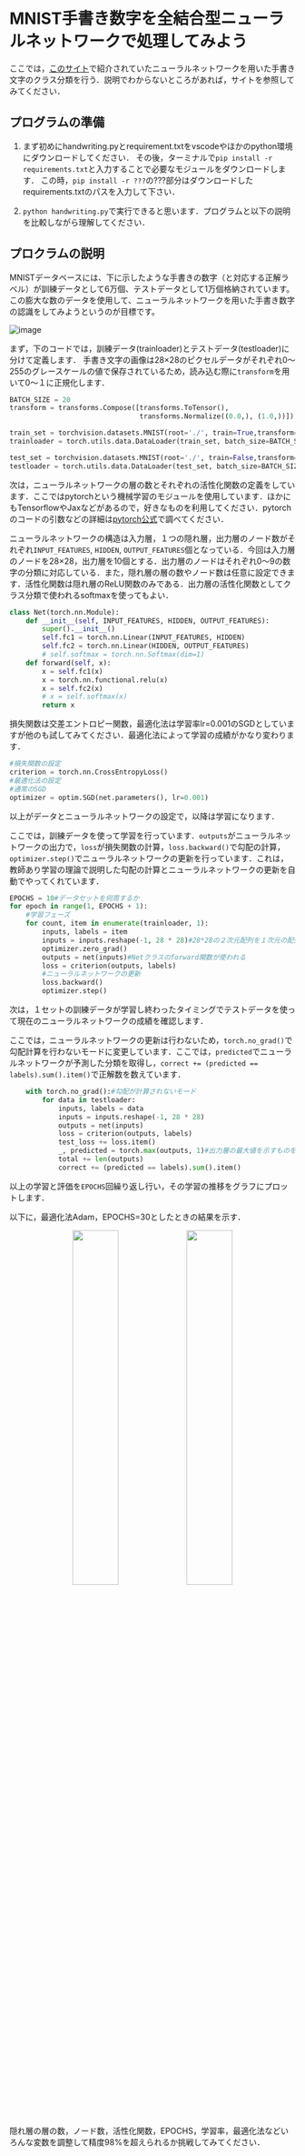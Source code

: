 # MNIST手書き数字を全結合型ニューラルネットワークで処理してみよう
ここでは，[このサイト](https://atmarkit.itmedia.co.jp/ait/articles/2005/21/news017.html)で紹介されていたニューラルネットワークを用いた手書き文字のクラス分類を行う．説明でわからないところがあれば，サイトを参照してみてください．

## プログラムの準備
1. まず初めにhandwriting.pyとrequirement.txtをvscodeやほかのpython環境にダウンロードしてください．
その後，ターミナルで`pip install -r requirements.txt`と入力することで必要なモジュールをダウンロードします．
この時，`pip install -r ???`の???部分はダウンロードしたrequirements.txtのパスを入力して下さい．

2. `python handwriting.py`で実行できると思います．プログラムと以下の説明を比較しながら理解してください．

## プロクラムの説明
MNISTデータベースには、下に示したような手書きの数字（と対応する正解ラベル）が訓練データとして6万個、テストデータとして1万個格納されています。この膨大な数のデータを使用して、ニューラルネットワークを用いた手書き数字の認識をしてみようというのが目標です。

![image](https://github.com/SolidMechanicsGroup/ML_Tutorial_2024/assets/130419605/09e2a68a-fbde-4237-ac96-708b36455c59)

まず，下のコードでは，訓練データ(trainloader)とテストデータ(testloader)に分けて定義します．
手書き文字の画像は28×28のピクセルデータがそれぞれ0～255のグレースケールの値で保存されているため，読み込む際に`transform`を用いて0～１に正規化します．

```python
BATCH_SIZE = 20
transform = transforms.Compose([transforms.ToTensor(),
                                transforms.Normalize((0.0,), (1.0,))])

train_set = torchvision.datasets.MNIST(root='./', train=True,transform=transform, download=True)
trainloader = torch.utils.data.DataLoader(train_set, batch_size=BATCH_SIZE, shuffle=True)

test_set = torchvision.datasets.MNIST(root='./', train=False,transform=transform, download=True)
testloader = torch.utils.data.DataLoader(test_set, batch_size=BATCH_SIZE, shuffle=False)
```

次は，ニューラルネットワークの層の数とそれぞれの活性化関数の定義をしています．ここではpytorchという機械学習のモジュールを使用しています．ほかにもTensorflowやJaxなどがあるので，好きなものを利用してください．pytorchのコードの引数などの詳細は[pytorch公式](https://pytorch.org/docs/stable/generated/torch.nn.functional.linear.html#torch.nn.functional.linear)で調べてください．

ニューラルネットワークの構造は入力層，１つの隠れ層，出力層のノード数がそれぞれ`INPUT_FEATURES`, `HIDDEN`, `OUTPUT_FEATURES`個となっている．今回は入力層のノードを28×28，出力層を10個とする．出力層のノードはそれぞれ0～9の数字の分類に対応している．また，隠れ層の層の数やノード数は任意に設定できます．活性化関数は隠れ層のReLU関数のみである．出力層の活性化関数としてクラス分類で使われるsoftmaxを使ってもよい．

```python
class Net(torch.nn.Module):
    def __init__(self, INPUT_FEATURES, HIDDEN, OUTPUT_FEATURES):
        super().__init__()
        self.fc1 = torch.nn.Linear(INPUT_FEATURES, HIDDEN)
        self.fc2 = torch.nn.Linear(HIDDEN, OUTPUT_FEATURES)
        # self.softmax = torch.nn.Softmax(dim=1)
    def forward(self, x):
        x = self.fc1(x)
        x = torch.nn.functional.relu(x)
        x = self.fc2(x)
        # x = self.softmax(x)
        return x
```

損失関数は交差エントロピー関数，最適化法は学習率lr=0.001のSGDとしていますが他のも試してみてください．最適化法によって学習の成績がかなり変わります．

```python
#損失関数の設定
criterion = torch.nn.CrossEntropyLoss()
#最適化法の設定
#通常のSGD
optimizer = optim.SGD(net.parameters(), lr=0.001)
```

以上がデータとニューラルネットワークの設定で，以降は学習になります．

ここでは，訓練データを使って学習を行っています．`outputs`がニューラルネットワークの出力で，`loss`が損失関数の計算，`loss.backward()`で勾配の計算，`optimizer.step()`でニューラルネットワークの更新を行っています．これは，教師あり学習の理論で説明した勾配の計算とニューラルネットワークの更新を自動でやってくれています．

```python
EPOCHS = 10#データセットを何周するか
for epoch in range(1, EPOCHS + 1):
    #学習フェーズ
    for count, item in enumerate(trainloader, 1):
        inputs, labels = item
        inputs = inputs.reshape(-1, 28 * 28)#28*28の２次元配列を１次元の配列に変換
        optimizer.zero_grad()
        outputs = net(inputs)#Netクラスのforward関数が使われる
        loss = criterion(outputs, labels)
        #ニューラルネットワークの更新
        loss.backward()
        optimizer.step()
```

次は，１セットの訓練データが学習し終わったタイミングでテストデータを使って現在のニューラルネットワークの成績を確認します．

ここでは，ニューラルネットワークの更新は行わないため，`torch.no_grad()`で勾配計算を行わないモードに変更しています．ここでは，`predicted`でニューラルネットワークが予測した分類を取得し，`correct += (predicted == labels).sum().item()`で正解数を数えています．

```python
    with torch.no_grad():#勾配が計算されないモード
        for data in testloader:
            inputs, labels = data
            inputs = inputs.reshape(-1, 28 * 28)
            outputs = net(inputs)
            loss = criterion(outputs, labels)
            test_loss += loss.item()
            _, predicted = torch.max(outputs, 1)#出力層の最大値を示すものをニューラルネットワークの予測した分類とする．
            total += len(outputs)
            correct += (predicted == labels).sum().item()
```

以上の学習と評価を`EPOCHS`回繰り返し行い，その学習の推移をグラフにプロットします．

以下に，最適化法Adam，EPOCHS=30としたときの結果を示す．

<p align="center">
  <img src="https://github.com/SolidMechanicsGroup/ML_Tutorial_2024/assets/130419605/a7633edd-fed3-4a16-8f57-ecdcc39a7abe" width="40%"><img src="https://github.com/SolidMechanicsGroup/ML_Tutorial_2024/assets/130419605/9eb583f2-c84c-41a2-8339-f2e964e5588a" width="40%">
</p>

隠れ層の層の数，ノード数，活性化関数，EPOCHS，学習率，最適化法などいろんな変数を調整して精度98%を超えられるか挑戦してみてください．

